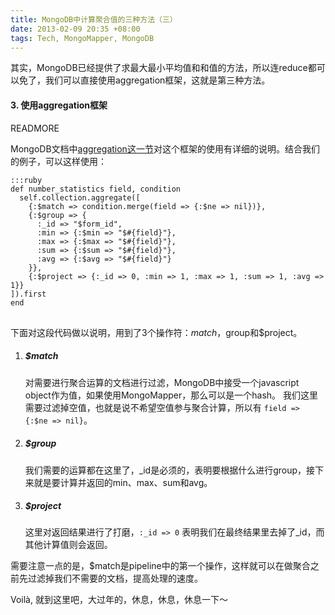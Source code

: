 ```yaml
---
title: MongoDB中计算聚合值的三种方法（三）
date: 2013-02-09 20:35 +08:00
tags: Tech, MongoMapper, MongoDB
---
```


其实，MongoDB已经提供了求最大最小平均值和和值的方法，所以连reduce都可以免了，我们可以直接使用aggregation框架，这就是第三种方法。

<h4>3. 使用aggregation框架</h4>
READMORE

MongoDB文档中<a href="http://docs.mongodb.org/manual/reference/aggregation/">aggregation这一节</a>对这个框架的使用有详细的说明。结合我们的例子，可以这样使用：

<pre>
<code>:::ruby
def number_statistics field, condition
  self.collection.aggregate([
    {:$match => condition.merge(field => {:$ne => nil})},
    {:$group => {
      :_id => "$form_id",
      :min => {:$min => "$#{field}"},
      :max => {:$max => "$#{field}"},
      :sum => {:$sum => "$#{field}"},
      :avg => {:$avg => "$#{field}"}
    }},
    {:$project => {:_id => 0, :min => 1, :max => 1, :sum => 1, :avg => 1}}
]).first
end
</code>
</pre>

下面对这段代码做以说明，用到了3个操作符：$match，$group和$project。
<ol>
<li>
    <h5>$match</h5>
    对需要进行聚合运算的文档进行过滤，MongoDB中接受一个javascript object作为值，如果使用MongoMapper，那么可以是一个hash。
    我们这里需要过滤掉空值，也就是说不希望空值参与聚合计算，所以有 <code>field => {:$ne => nil}</code>。
</li>
<li>
    <h5>$group</h5>
    我们需要的运算都在这里了，_id是必须的，表明要根据什么进行group，接下来就是要计算并返回的min、max、sum和avg。
</li>
<li>
    <h5>$project</h5>
    这里对返回结果进行了打磨，<code>:_id => 0</code> 表明我们在最终结果里去掉了_id，而其他计算值则会返回。
</li>
</ol>

需要注意一点的是，$match是pipeline中的第一个操作，这样就可以在做聚合之前先过滤掉我们不需要的文档，提高处理的速度。

Voilà, 就到这里吧，大过年的，休息，休息，休息一下～